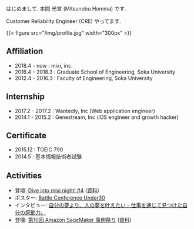 はじめまして. 本間 光宣 (Mitsunobu Homma) です.

Customer Reliability Engineer (CRE) やってます.

{{< figure src="/img/profile.jpg" width="300px" >}}

## Affiliation

- 2018.4 - now    : mixi, inc.
- 2016.4 - 2018.3 : Graduate School of Engineering, Soka University
- 2012.4 - 2016.3 : Faculty of Engineering, Soka University

## Internship

- 2017.2 - 2017.2 : Wantedly, Inc (Web application engineer)
- 2014.1 - 2015.2 : Genestream, Inc (iOS engineer and growth hacker)

## Certificate

- 2015.12 : TOEIC 790
- 2014.5  : 基本情報技術者試験

## Activities

- 登壇: [Dive into mixi night! #4](https://mixi.connpass.com/event/94520/) ([資料](https://speakerdeck.com/mitsu9/how-to-effectively-read-code))
- ポスター: [Battle Conference Under30](https://bcu30.jp/2019/booth/mixi/)
- インタビュー: [自分の夢より、人の夢を叶えたい - 仕事を通じて見つけた自分の原動力。](https://mixil.mixi.co.jp/people/6848)
- 登壇: [第10回 Amazon SageMaker 事例祭り](https://aws-seminar.smktg.jp/public/seminar/view/727) ([資料](https://pages.awscloud.com/rs/112-TZM-766/images/20191128_mixi_sagemaker-fes10.pdf))
